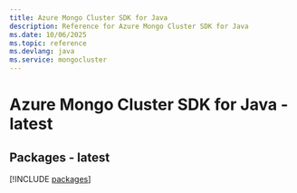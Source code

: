 ```yaml
---
title: Azure Mongo Cluster SDK for Java
description: Reference for Azure Mongo Cluster SDK for Java
ms.date: 10/06/2025
ms.topic: reference
ms.devlang: java
ms.service: mongocluster
---
```

# Azure Mongo Cluster SDK for Java - latest
## Packages - latest
[!INCLUDE [packages](mongo-cluster-index.md)]